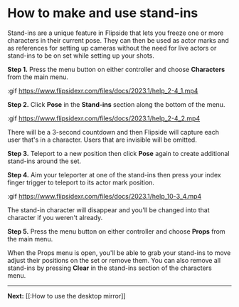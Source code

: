 # How to make and use stand-ins

Stand-ins are a unique feature in Flipside that lets you freeze one or more characters in their current pose. They can then be used as actor marks and as references for setting up cameras without the need for live actors or stand-ins to be on set while setting up your shots.

**Step 1.** Press the menu button on either controller and choose **Characters** from the main menu.

:gif https://www.flipsidexr.com/files/docs/2023.1/help_2-4_1.mp4

**Step 2.** Click **Pose** in the **Stand-ins** section along the bottom of the menu.

:gif https://www.flipsidexr.com/files/docs/2023.1/help_2-4_2.mp4

There will be a 3-second countdown and then Flipside will capture each user that's in a character. Users that are invisible will be omitted.

**Step 3.** Teleport to a new position then click **Pose** again to create additional stand-ins around the set.

**Step 4.** Aim your teleporter at one of the stand-ins then press your index finger trigger to teleport to its actor mark position.

:gif https://www.flipsidexr.com/files/docs/2023.1/help_10-3_4.mp4

The stand-in character will disappear and you'll be changed into that character if you weren't already.

**Step 5.** Press the menu button on either controller and choose **Props** from the main menu.

When the Props menu is open, you'll be able to grab your stand-ins to move adjust their positions on the set or remove them. You can also remove all stand-ins by pressing **Clear** in the stand-ins section of the characters menu.

---

**Next:** [[:How to use the desktop mirror]]
